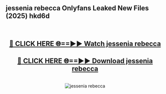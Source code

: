 <h2>jessenia rebecca Onlyfans Leaked New Files (2025) hkd6d</h2>
<br>
<div align="center">
<h2><a href="https://mediafiles.top/jessenia_rebecca&ref=git" rel="nofollow">🔴 CLICK HERE 🌐==►► Watch jessenia rebecca</a></h2>
<h2><a href="https://mediafiles.top/jessenia_rebecca&ref=git" rel="nofollow">🔴 CLICK HERE 🌐==►► Download jessenia rebecca</a></h2>
<br>
<a href="https://mediafiles.top/jessenia_rebecca&ref=git" rel="nofollow" data-target="animated-image.originalLink"><img src="https://i.ibb.co.com/xMMVF88/686577567.gif" alt="jessenia rebecca" style="max-width: 100%; display: inline-block;" data-target="animated-image.originalImage"></a>
</div>
<br>
<br>